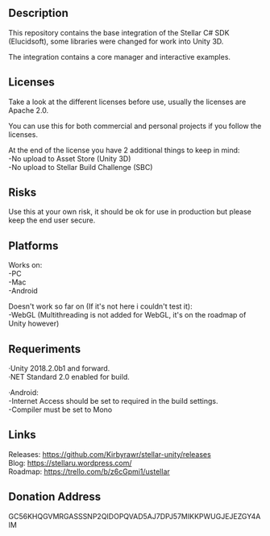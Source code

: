 Description
---------------
This repository contains the base integration of the Stellar C# SDK (Elucidsoft), some libraries were changed for work into Unity 3D.

The integration contains a core manager and interactive examples.
  
Licenses
---------------
Take a look at the different licenses before use, usually the licenses are Apache 2.0.  

You can use this for both commercial and personal projects if you follow the licenses.  

At the end of the license you have 2 additional things to keep in mind:  
-No upload to Asset Store (Unity 3D)  
-No upload to Stellar Build Challenge (SBC)
  
Risks
---------------
Use this at your own risk, it should be ok for use in production but please keep the end user secure.
  
Platforms
---------------
Works on:  
-PC  
-Mac  
-Android
  
Doesn't work so far on (If it's not here i couldn't test it):  
-WebGL (Multithreading is not added for WebGL, it's on the roadmap of Unity however)
  
Requeriments
---------------
·Unity 2018.2.0b1 and forward.    
·NET Standard 2.0 enabled for build.  
  
·Android:  
  -Internet Access should be set to required in the build settings.  
  -Compiler must be set to Mono
  
Links
--------------
Releases: https://github.com/Kirbyrawr/stellar-unity/releases  
Blog: https://stellaru.wordpress.com/  
Roadmap: https://trello.com/b/z6cGpmi1/ustellar  

Donation Address
--------------
GC56KHQGVMRGASSSNP2QIDOPQVAD5AJ7DPJ57MIKKPWUGJEJEZGY4AIM
